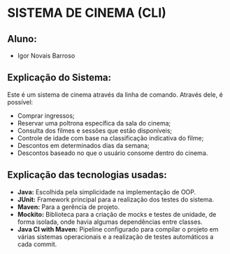 # SISTEMA DE CINEMA (CLI)
## Aluno:
* Igor Novais Barroso
## Explicação do Sistema:
Este é um sistema de cinema através da linha de comando. Através dele, é possível:
- Comprar ingressos;
- Reservar uma poltrona específica da sala do cinema;
- Consulta dos filmes e sessões que estão disponíveis;
- Controle de idade com base na classificação indicativa do filme;
- Descontos em determinados dias da semana;
- Descontos baseado no que o usuário consome dentro do cinema.

## Explicação das tecnologias usadas:
- **Java:** Escolhida pela simplicidade na implementação de OOP.
- **JUnit:** Framework principal para a realização dos testes do sistema.
- **Maven:** Para a gerência de projeto.
- **Mockito:** Biblioteca para a criação de mocks e testes de unidade, de forma isolada, onde havia algumas dependências entre classes.
- **Java CI with Maven:** Pipeline configurado para compilar o projeto em várias sistemas operacionais e a realização de testes automáticos a cada commit.
